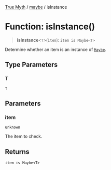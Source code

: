 [True Myth](../../index.md) / [maybe](../index.md) / isInstance

# Function: isInstance()

> **isInstance**\<`T`\>(`item`): `item is Maybe<T>`

Determine whether an item is an instance of [`Maybe`](../classes/Maybe.md).

## Type Parameters

### T

`T`

## Parameters

### item

`unknown`

The item to check.

## Returns

`item is Maybe<T>`
